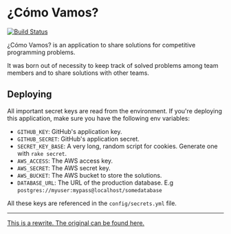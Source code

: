 # ¿Cómo Vamos?

[![Build Status](https://travis-ci.org/nhocki/como_vamos.svg?branch=master)](https://travis-ci.org/nhocki/como_vamos)

¿Cómo Vamos? is an application to share solutions for competitive programming problems.

It was born out of necessity to keep track of solved problems among team members and to
share solutions with other teams.

## Deploying

All important secret keys are read from the environment. If you're deploying this
application, make sure you have the following env variables:

* `GITHUB_KEY`: GitHub's application key.
* `GITHUB_SECRET`: GitHub's application secret.
* `SECRET_KEY_BASE`: A very long, random script for cookies. Generate one with `rake secret`.
* `AWS_ACCESS`: The AWS access key.
* `AWS_SECRET`: The AWS secret key.
* `AWS_BUCKET`: The AWS bucket to store the solutions.
* `DATABASE_URL`: The URL of the production database. E.g `postgres://myuser:mypass@localhost/somedatabase`

All these keys are referenced in the `config/secrets.yml` file.

---

[This is a rewrite. The original can be found here.](https://github.com/andmej/como_vamos)
